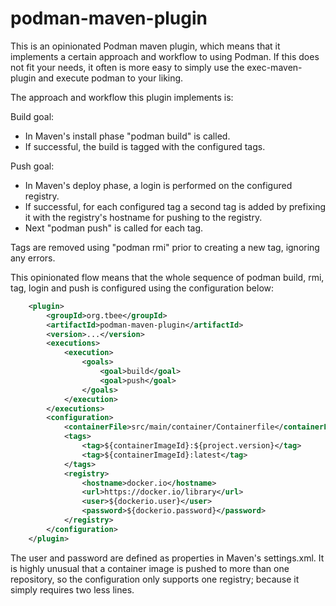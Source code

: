 # podman-maven-plugin

This is an opinionated Podman maven plugin, which means that it implements a certain approach and workflow to using Podman.
If this does not fit your needs, it often is more easy to simply use the exec-maven-plugin and execute podman to your liking.

The approach and workflow this plugin implements is:

Build goal:
* In Maven's install phase "podman build" is called.
* If successful, the build is tagged with the configured tags.

Push goal:
* In Maven's deploy phase, a login is performed on the configured registry.
* If successful, for each configured tag a second tag is added by prefixing it with the registry's hostname for pushing to the registry.
* Next "podman push" is called for each tag.

Tags are removed using "podman rmi" prior to creating a new tag, ignoring any errors.

This opinionated flow means that the whole sequence of podman build, rmi, tag, login and push is configured using the configuration below:


```xml
	<plugin>
		<groupId>org.tbee</groupId>
		<artifactId>podman-maven-plugin</artifactId>
		<version>...</version>				
		<executions>
			<execution>
				<goals>
					<goal>build</goal>
					<goal>push</goal>
				</goals>
			</execution>
		</executions>
		<configuration>
			<containerFile>src/main/container/Containerfile</containerFile>
			<tags>
				<tag>${containerImageId}:${project.version}</tag>
				<tag>${containerImageId}:latest</tag>
			</tags>
			<registry>
				<hostname>docker.io</hostname>					
				<url>https://docker.io/library</url>					
				<user>${dockerio.user}</user>
				<password>${dockerio.password}</password>
			</registry>
		</configuration>
	</plugin>
```

The user and password are defined as properties in Maven's settings.xml. It is highly unusual that a container image is pushed to more than one repository, so the configuration only supports one registry; because it simply requires two less lines.